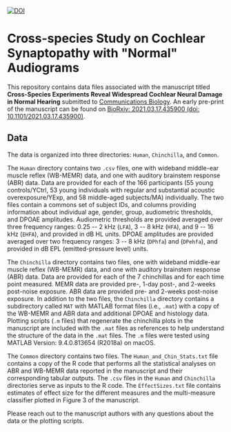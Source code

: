 
[![DOI](https://zenodo.org/badge/505630380.svg)](https://zenodo.org/badge/latestdoi/505630380)


# Cross-species Study on Cochlear Synaptopathy with "Normal" Audiograms

This repository contains data files associated with the manuscript titled **Cross-Species Experiments Reveal Widespread Cochlear Neural Damage in Normal Hearing** submitted to  [Communications Biology](https://www.nature.com/commsbio/). An early pre-print of the manuscript can be found on [BioRxiv: 2021.03.17.435900 (doi: 10.1101/2021.03.17.435900)](https://www.biorxiv.org/content/10.1101/2021.03.17.435900v1).

## Data
The data is organized into three directories: ```Human```, ```Chinchilla```, and ```Common```. 

The ```Human``` directory contains two ```.csv``` files, one with wideband middle-ear muscle reflex (WB-MEMR) data, and one with auditory brainstem response (ABR) data. Data are provided for each of the 166 participants (55 young controls/YCtrl, 53 young individuals with regular and substantial acoustic overexposure/YExp, and 58 middle-aged subjects/MA) individually. The two files contain a commons set of subject IDs, and columns providing information about individual age, gender, group, audiometric thresholds, and DPOAE amplitudes. Audiometric thresholds are provided averaged over three frequency ranges: 0.25 -- 2 kHz (```LFA```), 3 -- 8 kHz (```HFA```), and 9 -- 16 kHz (```EHFA```), and provided in dB HL units. DPOAE amplitudes are provided averaged over two frequency ranges: 3 -- 8 kHz (```DPhfa```) and (```DPehfa```), and provided in dB EPL (emitted-pressure level) units.

The ```Chinchilla``` directory contains two files, one with wideband middle-ear muscle reflex (WB-MEMR) data, and one with auditory brainstem response (ABR) data. Data are provided for each of the 7 chinchillas and for each time point measured. MEMR data are provided pre-, 1-day post-, and 2-weeks post-noise exposure. ABR data are provided pre- and 2-weeks post-noise exposure. In addition to the two files, the ```Chinchilla``` directory contains a subdirectory called ```MAT``` with MATLAB format files (i.e., ```.mat```) with a copy of the WB-MEMR and ABR data and additional DPOAE and histology data. Plotting scripts (```.m``` files) that regenerate the chinchilla plots in the manuscript are included with the ```.mat``` files as references to help understand the structure of the data in the ```.mat``` files. The ```.m``` files were tested using MATLAB Version: 9.4.0.813654 (R2018a) on macOS.

The ```Common``` directory contains two files. The ```Human_and_Chin_Stats.txt``` file contains a copy of the R code that performs all the statistical analyses on ABR and WB-MEMR data reported in the manuscript and their corresponding tabular outputs. The ```.csv``` files in the ```Human``` and ```Chinchilla``` directories serve as inputs to the R code. The ```EffectSizes.txt``` file contains estimates of effect size for the different measures and the multi-measure classifier plotted in Figure 3 of the manuscript.

Please reach out to the manuscript authors with any questions about the data or the plotting scripts.

